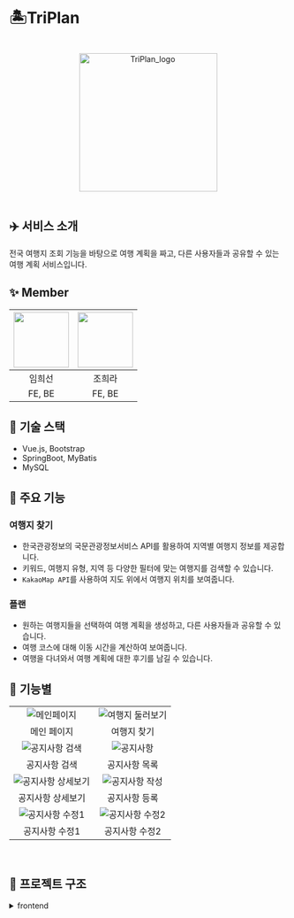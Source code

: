 # 🏝TriPlan

<br />

<div align="center">

<img width='250px' alt="TriPlan_logo" src="https://user-images.githubusercontent.com/77854486/232034326-2d2db07e-ef10-43b3-a912-8132054903a1.png"/>

</div>

<br />

## ✈️ 서비스 소개

전국 여행지 조회 기능을 바탕으로 여행 계획을 짜고, 다른 사용자들과 공유할 수 있는 여행 계획 서비스입니다.

## ✨ Member

<div align="center">

| [<img src = "https://avatars.githubusercontent.com/u/77854486?v=4" width = 100>](https://github.com/Im-hass) | [<img src = "https://avatars.githubusercontent.com/u/90020798?v=4" width = 100>](https://github.com/jjoyra) |
| :----------------------------------------------------------------------------------------------------------: | :---------------------------------------------------------------------------------------------------------: |
|                                                    임희선                                                    |                                                   조희라                                                    |
|                                                    FE, BE                                                    |                                                   FE, BE                                                    |

</div>

## 📌 기술 스택

- Vue.js, Bootstrap
- SpringBoot, MyBatis
- MySQL

## 📌 주요 기능

### 여행지 찾기

- 한국관광정보의 국문관광정보서비스 API를 활용하여 지역별 여행지 정보를 제공합니다.
- 키워드, 여행지 유형, 지역 등 다양한 필터에 맞는 여행지를 검색할 수 있습니다.
- `KakaoMap API`를 사용하여 지도 위에서 여행지 위치를 보여줍니다.

### 플랜

- 원하는 여행지들을 선택하여 여행 계획을 생성하고, 다른 사용자들과 공유할 수 있습니다.
- 여행 코스에 대해 이동 시간을 계산하여 보여줍니다.
- 여행을 다녀와서 여행 계획에 대한 후기를 남길 수 있습니다.

## 📌 기능별

|                                                                                                                      |                                                                                                                    |
| :------------------------------------------------------------------------------------------------------------------: | :----------------------------------------------------------------------------------------------------------------: |
|    ![메인페이지](https://github.com/jjoyra/simple-node-app/assets/90020798/22b7996e-aa7e-4534-98e7-cf6e369e4c84)     | ![여행지 둘러보기](https://github.com/jjoyra/simple-node-app/assets/90020798/e22cf90c-30a1-484d-b805-3d19332dd8af) |
|                                                     메인 페이지                                                      |                                                    여행지 찾기                                                     |
|   ![공지사항 검색](https://github.com/jjoyra/simple-node-app/assets/90020798/101c03c7-e23a-4c1a-b7e9-568286a07626)   |    ![공지사항](https://github.com/jjoyra/simple-node-app/assets/90020798/469b18de-6e6b-4fa1-aa16-963e854b7b6e)     |
|                                                    공지사항 검색                                                     |                                                   공지사항 목록                                                    |
| ![공지사항 상세보기](https://github.com/jjoyra/simple-node-app/assets/90020798/cfb82fd9-95fd-4586-8671-0d2f5877c8ea) |  ![공지사항 작성](https://github.com/jjoyra/simple-node-app/assets/90020798/7f9f77ed-db61-428f-a523-e7ebc3a223f3)  |
|                                                  공지사항 상세보기                                                   |                                                   공지사항 등록                                                    |
|  ![공지사항 수정1](https://github.com/jjoyra/simple-node-app/assets/90020798/d9d24af6-1c93-47b3-b789-b30c8c2cd948)   | ![공지사항 수정2](https://github.com/jjoyra/simple-node-app/assets/90020798/8bece180-2bd3-4ec9-b7a9-9cfb6b3c3bc3)  |
|                                                    공지사항 수정1                                                    |                                                   공지사항 수정2                                                   |

<br />

## 📌 프로젝트 구조

<details> 
<summary>frontend</summary>

```bash
├─public
├─package-lock.json # 프로젝트 의존성 관리
├─package.json # 프로젝트 의존성 관리
└─src
  ├─App.vue # 시작 컴포넌트
  ├─api
  │  └─http.js # axios 기본 설정
  ├─assets # 이미지 파일
  ├─components
  │  ├─attraction # 관광지(여행지)
  │  ├─board # 글 Input
  │  ├─common # 헤더, 푸터 등
  │  ├─community # 커뮤니티
  │  ├─mypage # 마이페이지
  │  │  ├─favoattraction # 좋아하는 관광지(여행지)
  │  │  ├─favoplan # 좋아하는 여행계획
  │  │  └─myplan # 나의 여행계획
  │  ├─notice # 공지사항
  │  ├─review # 여행계획 리뷰
  │  └─ui # UI
  ├─plugins # vue axios, bootstrap 설정
  ├─router # 라우팅
  ├─store # Vuex
  └─views # 페이지 컴포넌트
    ├─MainView.vue # 메인 컴포넌트
    └─...
```

</details>
